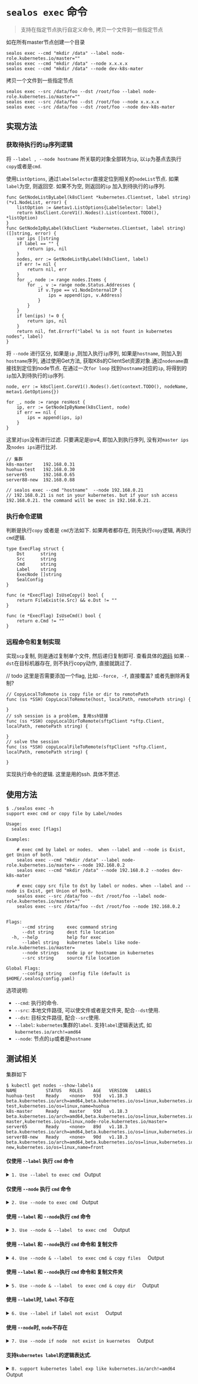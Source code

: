 # `sealos exec` 命令

>  支持在指定节点执行自定义命令, 拷贝一个文件到一些指定节点

如在所有master节点创建一个目录

```
sealos exec --cmd "mkdir /data" --label node-role.kubernetes.io/master=""
sealos exec --cmd "mkdir /data" --node x.x.x.x
sealos exec --cmd "mkdir /data" --node dev-k8s-mater 
```

拷贝一个文件到一些指定节点

```
sealos exec --src /data/foo --dst /root/foo --label node-role.kubernetes.io/master=""
sealos exec --src /data/foo --dst /root/foo --node x.x.x.x
sealos exec --src /data/foo --dst /root/foo --node dev-k8s-mater 
```

## 实现方法

### 获取待执行的`ip`序列逻辑

 将 `--label , --node hostname` 所关联的对象全部转为`ip`, 以`ip`为基点去执行`copy`或者是`cmd`. 

使用`ListOptions`, 通过`labelSelector`直接定位到相关的`nodeList`节点. 如果`label`为空, 则返回空. 如果不为空, 则返回的`ip` 加入到待执行的`ip`序列. 

```
func GetNodeListByLabel(k8sClient *kubernetes.Clientset, label string) (*v1.NodeList, error) {
	listOption := &metav1.ListOptions{LabelSelector: label}
	return k8sClient.CoreV1().Nodes().List(context.TODO(), *listOption)
}
func GetNodeIpByLabel(k8sClient *kubernetes.Clientset, label string) ([]string, error) {
	var ips []string
	if label == "" {
		return ips, nil
	}
	nodes, err := GetNodeListByLabel(k8sClient, label)
	if err != nil {
		return nil, err
	}
	for _, node := range nodes.Items {
		for _, v := range node.Status.Addresses {
			if v.Type == v1.NodeInternalIP {
				ips = append(ips, v.Address)
			}
		}
	}
	if len(ips) != 0 {
		return ips, nil
	}
	return nil, fmt.Errorf("label %s is not fount in kubernetes nodes", label)
}
```

将 `--node` 进行区分, 如果是`ip` ,则加入执行`ip`序列, 如果是`hostname`, 则加入到`hostname`序列, 通过使用Get方法, 获取K8s的ClientSet资源对象.通过`nodename`直接找到定位到node节点. 在通过一次`for loop` 找到`hostname`对应的`ip`, 将得到的`ip`加入到待执行的`ip`序列.

```
node, err := k8sClient.CoreV1().Nodes().Get(context.TODO(), nodeName, metav1.GetOptions{})

for _, node := range resHost {
	ip, err := GetNodeIpByName(k8sClient, node)
	if err == nil {
		ips = append(ips, ip)
	}
}
```

这里对`ips`没有进行过滤. 只要满足是ipv4, 即加入到执行序列, 没有对`master ips`及`nodes ips`进行比对. 

```
// 集群 
k8s-master    192.168.0.31
huohua-test   192.168.0.30
server65      192.168.0.65
server88-new  192.168.0.88

// sealos exec --cmd "hostname"  --node 192.168.0.21 
// 192.168.0.21 is not in your kubernetes. but if your ssh access 192.168.0.21. the command will be exec in 192.168.0.21.  
```

### 执行命令逻辑

判断是执行`copy` 或者是 `cmd`方法如下. 如果两者都存在, 则先执行`copy`逻辑, 再执行`cmd`逻辑.

```
type ExecFlag struct {
	Dst      string
	Src      string
	Cmd      string
	Label    string
	ExecNode []string
	SealConfig
}

func (e *ExecFlag) IsUseCopy() bool {
	return FileExist(e.Src) && e.Dst != ""
}

func (e *ExecFlag) IsUseCmd() bool {
	return e.Cmd != ""
}
```

### 远程命令和复制实现

实现`scp`复制, 则是通过复制单个文件, 然后递归复制即可. 查看具体的[源码](https://github.com/ysicing-cloud/sealos/blob/master/pkg/sshcmd/sshutil/scp.go)
如果`--dst`在目标机器存在, 则不执行copy动作, 直接就跳过了. 

// todo
这里是否需要添加一个flag, 比如`--force, -f`, 直接覆盖? 或者先删除再复制?

```
// CopyLocalToRemote is copy file or dir to remotePath
func (ss *SSH) CopyLocalToRemote(host, localPath, remotePath string) {

}
// ssh session is a problem, 复用ssh链接
func (ss *SSH) copyLocalDirToRemote(sftpClient *sftp.Client, localPath, remotePath string) {

}
// solve the session
func (ss *SSH) copyLocalFileToRemote(sftpClient *sftp.Client, localPath, remotePath string) {

}
```

实现执行命令的逻辑. 这里是用的ssh. 具体不赘述.

## 使用方法

```
$ ./sealos exec -h
support exec cmd or copy file by Label/nodes

Usage:
  sealos exec [flags]

Examples:

	# exec cmd by label or nodes.  when --label and --node is Exist, get Union of both.
	sealos exec --cmd "mkdir /data" --label node-role.kubernetes.io/master= --node 192.168.0.2
	sealos exec --cmd "mkdir /data" --node 192.168.0.2 --nodes dev-k8s-mater
	
	# exec copy src file to dst by label or nodes. when --label and --node is Exist, get Union of both.
	sealos exec --src /data/foo --dst /root/foo --label node-role.kubernetes.io/master=""
	sealos exec --src /data/foo --dst /root/foo --node 192.168.0.2


Flags:
      --cmd string     exec command string
      --dst string     dest file location
  -h, --help           help for exec
      --label string   kubernetes labels like node-role.kubernetes.io/master=
      --node strings   node ip or hostname in kubernetes
      --src string     source file location

Global Flags:
      --config string   config file (default is $HOME/.sealos/config.yaml)
```

选项说明: 

- `--cmd`:  执行的命令.
- `--src`: 本地文件路径, 可以使文件或者是文件夹, 配合`--dst`使用.
- `--dst`: 目标文件路径, 配合`--src`使用.
- `--label`: `kubernetes`集群的`label`. 支持`label`逻辑表达式, 如 `kubernetes.io/arch!=amd64` 
- `--node`: 节点的`ip`或者是`hostname`

## 测试相关

集群如下

```
$ kubectl get nodes --show-labels
NAME           STATUS   ROLES    AGE   VERSION   LABELS
huohua-test    Ready    <none>   93d   v1.18.3   beta.kubernetes.io/arch=amd64,beta.kubernetes.io/os=linux,kubernetes.io/arch=amd64,kubernetes.io/hostname=huohua-test,kubernetes.io/os=linux,name=huohua
k8s-master     Ready    master   93d   v1.18.3   beta.kubernetes.io/arch=amd64,beta.kubernetes.io/os=linux,kubernetes.io/arch=amd64,kubernetes.io/hostname=k8s-master,kubernetes.io/os=linux,node-role.kubernetes.io/master=
server65       Ready    <none>   89d   v1.18.3   beta.kubernetes.io/arch=amd64,beta.kubernetes.io/os=linux,kubernetes.io/arch=amd64,kubernetes.io/hostname=server65,kubernetes.io/os=linux
server88-new   Ready    <none>   90d   v1.18.3   beta.kubernetes.io/arch=amd64,beta.kubernetes.io/os=linux,kubernetes.io/arch=amd64,kubernetes.io/hostname=server88-new,kubernetes.io/os=linux,name=front
```

#### 仅使用 `--label` 执行 `cmd` 命令

<details><summary><code>1. Use --label to exec cmd </code> Output</summary><br><pre>
$ ./sealos exec --cmd "hostname "  --label beta.kubernetes.io/arch=amd64  
19:09:35 [INFO] [ssh.go:57] [ssh][192.168.0.88] cd /tmp && hostname 
19:09:35 [INFO] [ssh.go:57] [ssh][192.168.0.31] cd /tmp && hostname 
19:09:35 [INFO] [ssh.go:57] [ssh][192.168.0.30] cd /tmp && hostname 
19:09:35 [INFO] [ssh.go:57] [ssh][192.168.0.65] cd /tmp && hostname 
19:09:35 [INFO] [ssh.go:50] [192.168.0.88] server88-new
19:09:35 [INFO] [ssh.go:50] [192.168.0.30] huohua-test
19:09:35 [INFO] [ssh.go:50] [192.168.0.65] server65
19:09:36 [INFO] [ssh.go:50] [192.168.0.31] k8s-master
</pre></details>

#### 仅使用 `--node` 执行 `cmd` 命令

<details><summary><code>2. Use --node to exec cmd </code> Output</summary><br><pre>
$ ./sealos exec --cmd "hostname -i"  --node huohua-test --node 192.168.0.65 
19:20:47 [INFO] [ssh.go:57] [ssh][192.168.0.30] cd /tmp && hostname -i
19:20:47 [INFO] [ssh.go:57] [ssh][192.168.0.65] cd /tmp && hostname -i
19:20:47 [INFO] [ssh.go:50] [192.168.0.30] 192.168.0.30
19:20:47 [INFO] [ssh.go:50] [192.168.0.65] 192.168.0.65
</pre></details>

#### 使用 `--label` 和 `--node`执行 `cmd` 命令

<details><summary><code>3. Use --node & --label  to exec cmd  </code> Output</summary><br><pre>
$ ./sealos exec --cmd "hostname -i"  --node huohua-test  --label node-role.kubernetes.io/master=  
19:21:44 [INFO] [ssh.go:57] [ssh][192.168.0.30] cd /tmp && hostname -i
19:21:44 [INFO] [ssh.go:57] [ssh][192.168.0.31] cd /tmp && hostname -i
19:21:44 [INFO] [ssh.go:50] [192.168.0.30] 192.168.0.30
19:21:45 [INFO] [ssh.go:50] [192.168.0.31] 192.168.0.31
</pre></details>

#### 使用 `--label` 和 `--node`执行 `cmd` 命令和 复制文件

<details><summary><code>4. Use --node & --label  to exec cmd & copy files  </code> Output</summary><br><pre>
$ ./sealos exec --cmd "ls -lh /data/01.txt" --src /root/01.txt --dst /data/01.txt  --node huohua-test  --label node-role.kubernetes.io/master=  
19:23:01 [INFO] [ssh.go:12] [ssh][192.168.0.30] ls -l /data/01.txt 2>/dev/null |wc -l
19:23:01 [INFO] [ssh.go:12] [ssh][192.168.0.31] ls -l /data/01.txt 2>/dev/null |wc -l
19:23:01 [DEBG] [ssh.go:24] [ssh][192.168.0.30]command result is: 0
19:23:02 [INFO] [scp.go:328] [ssh]transfer [/root/01.txt] total size is: 2.11MB ;speed is 2MB
19:23:02 [DEBG] [ssh.go:24] [ssh][192.168.0.31]command result is: 0
19:23:02 [INFO] [scp.go:328] [ssh]transfer [/root/01.txt] total size is: 2.11MB ;speed is 2MB
19:23:02 [INFO] [ssh.go:57] [ssh][192.168.0.30] cd /tmp && ls -lh /data/01.txt
19:23:02 [INFO] [ssh.go:57] [ssh][192.168.0.31] cd /tmp && ls -lh /data/01.txt
19:23:02 [INFO] [ssh.go:50] [192.168.0.30] -rw-r--r-- 1 root root 2.2M 9月   4 19:23 /data/01.txt
19:23:03 [INFO] [ssh.go:50] [192.168.0.31] -rw-r--r--. 1 root root 2.2M Sep  4 19:23 /data/01.txt
</pre></details>

#### 使用 `--label` 和 `--node`执行 `cmd` 命令和 复制文件夹

<details><summary><code>5. Use --node & --label  to exec cmd & copy dir  </code> Output</summary><br><pre>
$ ./sealos exec --cmd "ls -lh /data/test" --src /root/test --dst /data/test  --node huohua-test  --label node-role.kubernetes.io/master=  
19:24:24 [INFO] [ssh.go:12] [ssh][192.168.0.30] ls -l /data/test 2>/dev/null |wc -l
19:24:24 [INFO] [ssh.go:12] [ssh][192.168.0.31] ls -l /data/test 2>/dev/null |wc -l
19:24:24 [DEBG] [ssh.go:24] [ssh][192.168.0.30]command result is: 0
19:24:24 [INFO] [scp.go:328] [ssh]transfer [/root/test/crontab.yaml] total size is: 1.19KB ;speed is 1KB
19:24:24 [INFO] [scp.go:328] [ssh]transfer [/root/test/crontab.yaml.bak] total size is: 2.23KB ;speed is 2KB
19:24:24 [DEBG] [ssh.go:24] [ssh][192.168.0.31]command result is: 0
19:24:25 [INFO] [scp.go:328] [ssh]transfer [/root/test/crontab.yaml] total size is: 1.19KB ;speed is 1KB
19:24:25 [INFO] [scp.go:328] [ssh]transfer [/root/test/crontab.yaml.bak] total size is: 2.23KB ;speed is 2KB
19:24:25 [INFO] [ssh.go:57] [ssh][192.168.0.30] cd /tmp && ls -lh /data/test
19:24:25 [INFO] [ssh.go:57] [ssh][192.168.0.31] cd /tmp && ls -lh /data/test
19:24:25 [INFO] [ssh.go:50] [192.168.0.30] 总用量 8.0K
19:24:25 [INFO] [ssh.go:50] [192.168.0.30] -rw-r--r-- 1 root root 1.2K 9月   4 19:24 crontab.yaml
19:24:25 [INFO] [ssh.go:50] [192.168.0.31] total 8.0K
</pre></details>

#### 使用 `--label`时,  `label` 不存在

<details><summary><code>6. Use --label if label not exist  </code> Output</summary><br><pre>
$ ./sealos exec --cmd "hostname -i"  --node huohua-test  --label node-role.kubernete.
12:48:25 [EROR] [exec.go:53] get ips err:  unable to parse requirement: invalid label key "node-role.kubernete.": name part must consist of alphanumeric characters, '-', '_' or '.', and must start and end with an alphanumeric character (e.g. 'MyName',  or 'my.name',  or '123-abc', regex used for validation is '([A-Za-z0-9][-A-Za-z0-9_.]*)?[A-Za-z0-9]')
$ ./sealos exec --cmd "hostname -i"  --node huohua-test  --label node-role.kubernete               
12:48:42 [EROR] [exec.go:53] get ips err:  label node-role.kubernete is not fount in kubernetes nodes
</pre></details>

#### 使用 `--node`时,  `node`不存在

<details><summary><code>7. Use --node if node  not exist in kuernetes  </code> Output</summary><br><pre>
12:50:05 [INFO] [ssh.go:50] [192.168.0.88] server88-new
12:50:05 [INFO] [ssh.go:50] [192.168.0.30] huohua-test
12:50:05 [INFO] [ssh.go:50] [192.168.0.65] server65
12:50:05 [INFO] [ssh.go:50] [192.168.0.31] k8s-master
## this will output nothing   
$ ./sealos exec --cmd "hostname -i"  --node huohua-test031
## only exec on exsit nodes.
./sealos exec --cmd "hostname -i"  --node huohua-test031 --node 192.168.0.65
12:51:28 [INFO] [ssh.go:57] [ssh][192.168.0.65] cd /tmp && hostname -i
12:51:29 [INFO] [ssh.go:50] [192.168.0.65] 192.168.0.65
## when nodes ip is format but is not in kubernetes, will appear ssh session error , timeout. 
$ ./sealos exec --cmd "hostname -i"  --node huohua-test031 --node 192.168.9.65
12:52:14 [INFO] [ssh.go:57] [ssh][192.168.9.65] cd /tmp && hostname -i
12:53:14 [EROR] [ssh.go:60] [ssh][192.168.9.65]Error create ssh session failed,dial tcp 192.168.9.65:22: i/o timeout
</pre></details>

#### 支持`kubernetes label`的逻辑表达式. 

<details><summary><code>8. support kubernetes label exp like kubernetes.io/arch!=amd64  </code> Output</summary><br><pre>
$ kubectl get nodes --show-labels
NAME           STATUS   ROLES    AGE   VERSION   LABELS
huohua-test    Ready    <none>   93d   v1.18.3   beta.kubernetes.io/arch=amd64,beta.kubernetes.io/os=linux,kubernetes.io/arch=amd64,kubernetes.io/hostname=huohua-test,kubernetes.io/os=linux,name=huohua
k8s-master     Ready    master   93d   v1.18.3   beta.kubernetes.io/arch=amd64,beta.kubernetes.io/os=linux,kubernetes.io/arch=amd64,kubernetes.io/hostname=k8s-master,kubernetes.io/os=linux,node-role.kubernetes.io/master=
server65       Ready    <none>   89d   v1.18.3   beta.kubernetes.io/arch=amd64,beta.kubernetes.io/os=linux,kubernetes.io/arch=amd64,kubernetes.io/hostname=server65,kubernetes.io/os=linux
server88-new   Ready    <none>   89d   v1.18.3   beta.kubernetes.io/arch=amd64,beta.kubernetes.io/os=linux,kubernetes.io/arch=amd64,kubernetes.io/hostname=server88-new,kubernetes.io/os=linux,name=front
$ ./sealos exec --cmd  "hostname -i"  --label name!=front 
09:17:21 [INFO] [ssh.go:57] [ssh][192.168.0.65] cd /tmp && hostname -i
09:17:21 [INFO] [ssh.go:57] [ssh][192.168.0.30] cd /tmp && hostname -i
09:17:21 [INFO] [ssh.go:57] [ssh][192.168.0.31] cd /tmp && hostname -i
09:17:21 [INFO] [ssh.go:50] [192.168.0.30] 192.168.0.30
09:17:21 [INFO] [ssh.go:50] [192.168.0.65] 192.168.0.65
09:17:21 [INFO] [ssh.go:50] [192.168.0.31] 192.168.0.31
</pre></details>

